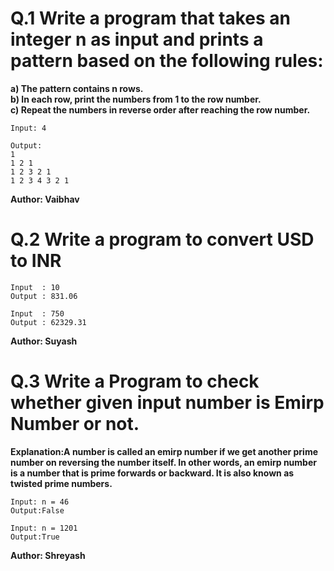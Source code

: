 # Q.1 Write a program that takes an integer n as input and prints a pattern based on the following rules:
**a) The pattern contains n rows.<br>**
**b) In each row, print the numbers from 1 to the row number.<br>**
**c) Repeat the numbers in reverse order after reaching the row number.**
```
Input: 4

Output:
1
1 2 1
1 2 3 2 1
1 2 3 4 3 2 1
```
**Author: Vaibhav**

# Q.2 Write a program to convert USD to INR
```
Input  : 10
Output : 831.06

Input  : 750
Output : 62329.31
```
**Author: Suyash**

# Q.3 Write a Program to check whether given input number is Emirp Number or not.
**Explanation:A number is called an emirp number if we get another prime number on reversing the number itself. In other words, an emirp number is a number that is prime forwards or backward. It is also known as twisted prime numbers.**
```
Input: n = 46
Output:False

Input: n = 1201
Output:True
```
**Author: Shreyash**


